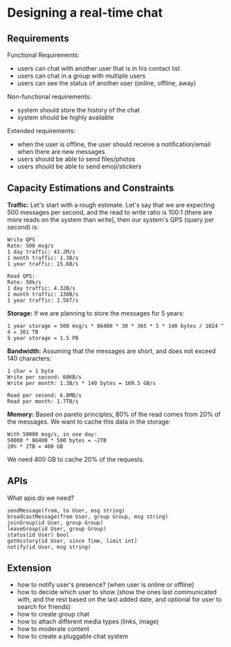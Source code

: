 # Designing a real-time chat

## Requirements

Functional Requirements:

- users can chat with another user that is in his contact list
- users can chat in a group with multiple users
- users can see the status of another user (online, offline, away)

Non-functional requirements:

- system should store the history of the chat
- system should be highly available

Extended requirements:

- when the user is offline, the user should receive a notification/email when there are new messages
- users should be able to send files/photos
- users should be able to send emoji/stickers

## Capacity Estimations and Constraints

**Traffic:** Let's start with a rough estimate. Let's say that we are expecting 500 messages per second, and the read to write ratio is 100:1 (there are more reads on the system than write), then our system's QPS (query per second) is:
```
Write QPS
Rate: 500 msg/s
1 day traffic: 43.2M/s
1 month traffic: 1.3B/s
1 year traffic: 15.6B/s

Read QPS:
Rate: 50k/s
1 day traffic: 4.32B/s
1 month traffic: 130B/s
1 year traffic: 1.56T/s
```



**Storage:** If we are planning to store the messages for 5 years:
```
1 year storage = 500 msg/s * 86400 * 30 * 365 * 5 * 140 bytes / 1024 ^ 4 = 301 TB
5 year storage = 1.5 PB
```

**Bandwidth:** Assuming that the messages are short, and does not exceed 140 characters:
```
1 char = 1 byte
Write per second: 68KB/s
Write per month: 1.3B/s * 140 bytes = 169.5 GB/s

Read per second: 6.8MB/s
Read per month: 1.7TB/s
```

**Memory:** Based on pareto principles, 80% of the read comes from 20% of the messages. We want to cache this data in the storage:

```
With 50000 msg/s, in one day:
50000 * 86400 * 500 bytes = ~2TB
20% * 2TB = 400 GB
```
We need 400 GB to cache 20% of the requests.

## APIs

What apis do we need?

```
sendMessage(from, to User, msg string)
broadcastMessage(from User, group Group, msg string)
joinGroup(id User, group Group)
leaveGroup(id User, group Group)
status(id User) bool
getHistory(id User, since Time, limit int)
notify(id User, msg string)
```


## Extension

- how to notify user's presence? (when user is online or offline)
- how to decide which user to show (show the ones last communicated with, and the rest based on the last added date, and optional for user to search for friends)
- how to create group chat
- how to attach different media types (links, image)
- how to moderate content
- how to create a pluggable chat system
